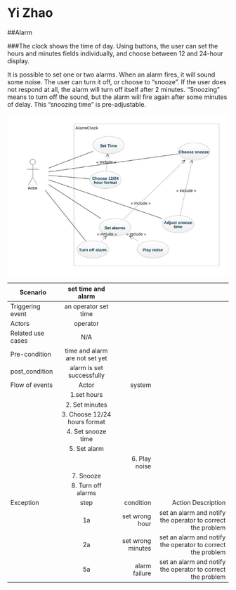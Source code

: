 # Yi Zhao

##Alarm

###The clock shows the time of day. Using buttons, the user can set the hours and minutes fields individually, and choose between 12 and 24-hour display.

It is possible to set one or two alarms. When an alarm fires, it will sound some noise. The user can turn it off, or choose to “snooze”. If the user does not respond at all, the alarm will turn off itself after 2 minutes. “Snoozing” means to turn off the sound, but the alarm will fire again after some minutes of delay. This “snoozing time” is pre-adjustable.

![Alt text](diagram-gmm.jpg)

| Scenario | set time and alarm |     ||
| ------------- |:-------------:| ----:|-----:|
| Triggering event | an operator set time | | |
| Actors | operator |||
| Related use cases | N/A |||
| Pre-condition  | time and alarm are not set yet |||
| post_condition | alarm is set successfully |||
| Flow of events | Actor                        | system ||
|   | 1.set hours                    |||
|   | 2. Set minutes |||
|   | 3. Choose 12/24 hours format        |||
|   | 4. Set snooze time                |||
|   | 5. Set alarm                    || |
|   |                          | 6. Play noise ||
|   | 7. Snooze                      || |
|   | 8. Turn off alarms        || |            
|Exception | step    |condition|    Action Description|        
|| 1a|    set wrong hour|    set an alarm and notify the operator to correct the problem 
|| 2a| set wrong minutes|     set an alarm and notify the operator to correct the problem 
|| 5a|    alarm failure|    set an alarm and notify the operator to correct the problem 

